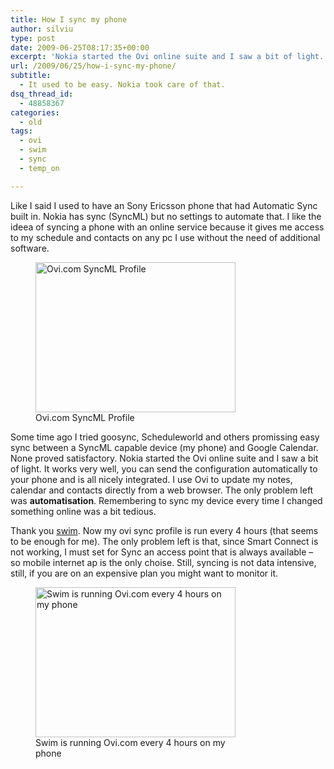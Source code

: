 ```yaml
---
title: How I sync my phone
author: silviu
type: post
date: 2009-06-25T08:17:35+00:00
excerpt: 'Nokia started the Ovi online suite and I saw a bit of light. It works very well, you can send the configuration automatically to your phone and is all nicely integrated. I use Ovi to update my notes, calendar and contacts directly from a web browser. The only problem left was automatisation. '
url: /2009/06/25/how-i-sync-my-phone/
subtitle:
  - It used to be easy. Nokia took care of that.
dsq_thread_id:
  - 48858367
categories:
  - old
tags:
  - ovi
  - swim
  - sync
  - temp_on

---
```

Like I said I used to have an Sony Ericsson phone that had Automatic Sync built in. Nokia has sync (SyncML) but no settings to automate that. I like the ideea of syncing a phone with an online service because it gives me access to my schedule and contacts on any pc I use without the need of additional software.

<figure id="attachment_312" aria-describedby="caption-attachment-312" style="width: 320px" class="wp-caption aligncenter"><img decoding="async" loading="lazy" class="size-full wp-image-312" title="Screenshot0022_tn" src="http://blog.silviuvulcan.ro/wp-content/uploads/sites/2/2009/06/Screenshot0022_tn.jpg" alt="Ovi.com SyncML Profile" width="320" height="240" /><figcaption id="caption-attachment-312" class="wp-caption-text">Ovi.com SyncML Profile</figcaption></figure>

Some time ago I tried goosync, Scheduleworld and others promissing easy sync between a SyncML capable device (my phone) and Google Calendar. None proved satisfactory. Nokia started the Ovi online suite and I saw a bit of light. It works very well, you can send the configuration automatically to your phone and is all nicely integrated. I use Ovi to update my notes, calendar and contacts directly from a web browser. The only problem left was **automatisation**. Remembering to sync my device every time I changed something online was a bit tedious.

Thank you [swim][1]. Now my ovi sync profile is run every 4 hours (that seems to be enough for me). The only problem left is that, since Smart Connect is not working, I must set for Sync an access point that is always available &#8211; so mobile internet ap is the only choise. Still, syncing is not data intensive, still, if you are on an expensive plan you might want to monitor it.

<figure id="attachment_313" aria-describedby="caption-attachment-313" style="width: 320px" class="wp-caption aligncenter"><img decoding="async" loading="lazy" class="size-full wp-image-313" title="Screenshot0023_tn" src="http://blog.silviuvulcan.ro/wp-content/uploads/sites/2/2009/06/Screenshot0023_tn.jpg" alt="Swim is running Ovi.com every 4 hours on my phone" width="320" height="240" /><figcaption id="caption-attachment-313" class="wp-caption-text">Swim is running Ovi.com every 4 hours on my phone</figcaption></figure>

 [1]: http://www.sgvulcan.com/take-your-mobile-phone-for-a-swim/